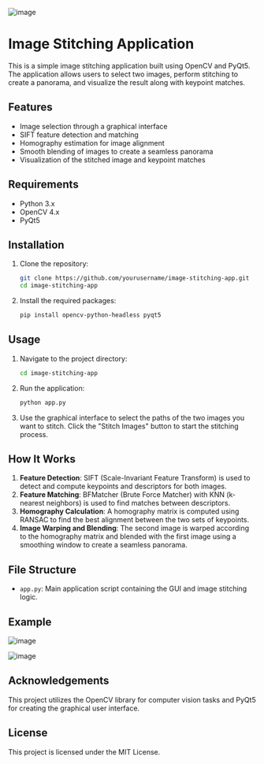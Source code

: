 ![image](https://github.com/user-attachments/assets/39943000-1307-4e89-aaa7-0718bedeb066)


# Image Stitching Application

This is a simple image stitching application built using OpenCV and PyQt5. The application allows users to select two images, perform stitching to create a panorama, and visualize the result along with keypoint matches.

## Features

- Image selection through a graphical interface
- SIFT feature detection and matching
- Homography estimation for image alignment
- Smooth blending of images to create a seamless panorama
- Visualization of the stitched image and keypoint matches

## Requirements

- Python 3.x
- OpenCV 4.x
- PyQt5

## Installation

1. Clone the repository:
    ```sh
    git clone https://github.com/yourusername/image-stitching-app.git
    cd image-stitching-app
    ```

2. Install the required packages:
    ```sh
    pip install opencv-python-headless pyqt5
    ```

## Usage

1. Navigate to the project directory:
    ```sh
    cd image-stitching-app
    ```

2. Run the application:
    ```sh
    python app.py
    ```

3. Use the graphical interface to select the paths of the two images you want to stitch. Click the "Stitch Images" button to start the stitching process.

## How It Works

1. **Feature Detection**: SIFT (Scale-Invariant Feature Transform) is used to detect and compute keypoints and descriptors for both images.
2. **Feature Matching**: BFMatcher (Brute Force Matcher) with KNN (k-nearest neighbors) is used to find matches between descriptors.
3. **Homography Calculation**: A homography matrix is computed using RANSAC to find the best alignment between the two sets of keypoints.
4. **Image Warping and Blending**: The second image is warped according to the homography matrix and blended with the first image using a smoothing window to create a seamless panorama.

## File Structure

- `app.py`: Main application script containing the GUI and image stitching logic.

## Example

![image](https://github.com/user-attachments/assets/8f79877e-3d48-4a67-abb0-b57bdfcb3e0a)

![image](https://github.com/user-attachments/assets/38f8b7d2-dd2a-4b2a-b560-59af0d2a24f5)



## Acknowledgements

This project utilizes the OpenCV library for computer vision tasks and PyQt5 for creating the graphical user interface.

## License

This project is licensed under the MIT License.
